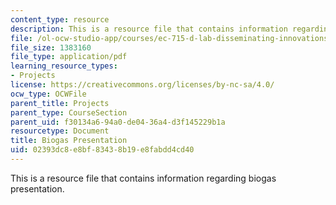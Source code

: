 ```yaml
---
content_type: resource
description: This is a resource file that contains information regarding biogas presentation.
file: /ol-ocw-studio-app/courses/ec-715-d-lab-disseminating-innovations-for-the-common-good-spring-2007/02393dc8e8bf83438b19e8fabdd4cd40_MITEC_715S07_biogas_pre.pdf
file_size: 1383160
file_type: application/pdf
learning_resource_types:
- Projects
license: https://creativecommons.org/licenses/by-nc-sa/4.0/
ocw_type: OCWFile
parent_title: Projects
parent_type: CourseSection
parent_uid: f30134a6-94a0-de04-36a4-d3f145229b1a
resourcetype: Document
title: Biogas Presentation
uid: 02393dc8-e8bf-8343-8b19-e8fabdd4cd40
---
```

This is a resource file that contains information regarding biogas presentation.